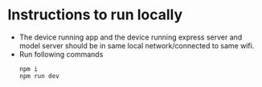 # Instructions to run locally
- The device running app and the device running express server and model server should be in same local network/connected to same wifi.
- Run following commands
    ```
    npm i
    npm run dev
    ```